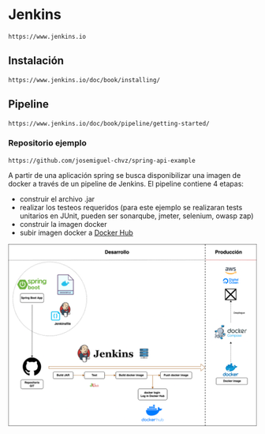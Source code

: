 # Jenkins

```
https://www.jenkins.io
```

## Instalación
```
https://www.jenkins.io/doc/book/installing/
```

## Pipeline
```
https://www.jenkins.io/doc/book/pipeline/getting-started/
```

### Repositorio ejemplo

```
https://github.com/josemiguel-chvz/spring-api-example
```


A partir de una aplicación spring se busca disponibilizar una imagen de docker a través de un pipeline de Jenkins.
El pipeline contiene 4 etapas:
- construir el archivo .jar
- realizar los testeos requeridos (para este ejemplo se realizaran tests unitarios en JUnit, pueden ser sonarqube, jmeter, selenium, owasp zap)
- construir la imagen docker
- subir imagen docker a [Docker Hub]

![Texto alternativo](https://github.com/josemiguel-chvz/ayudantia-mingeso/blob/develop/jenkins/jenkins.png)


[Docker Hub]:https://hub.docker.com/



